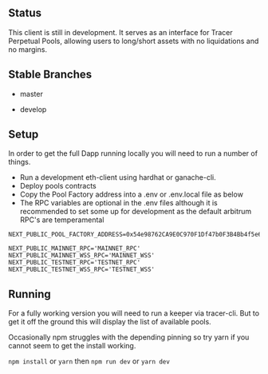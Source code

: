 ## Status

This client is still in development. It serves as an interface for Tracer Perpetual Pools, allowing users to long/short assets with no liquidations and no margins.
## Stable Branches

-   master

-   develop

## Setup

In order to get the full Dapp running locally you will need to run a number of things. 

- Run a development eth-client using hardhat or ganache-cli.
- Deploy pools contracts
- Copy the Pool Factory address into a .env or .env.local file as below
- The RPC variables are optional in the .env files although it is recommended to set some up for development as the default arbitrum RPC's are temperamental

```
NEXT_PUBLIC_POOL_FACTORY_ADDRESS=0x54e98762CA9E0C970F1Df47b0F3B4Bb4f5e6C655

NEXT_PUBLIC_MAINNET_RPC='MAINNET_RPC'
NEXT_PUBLIC_MAINNET_WSS_RPC='MAINNET_WSS'
NEXT_PUBLIC_TESTNET_RPC='TESTNET_RPC'
NEXT_PUBLIC_TESTNET_WSS_RPC='TESTNET_WSS'
```

## Running

For a fully working version you will need to run a keeper via tracer-cli. But to get it off the ground this will display the list of available pools.

Occasionally npm struggles with the depending pinning so try yarn if you cannot seem to get the install working.

`npm install` or `yarn` then
`npm run dev` or `yarn dev`